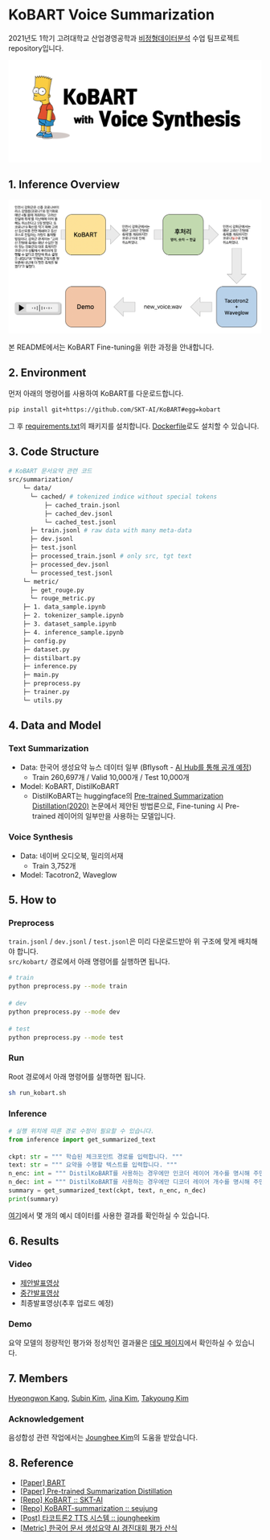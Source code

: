 # KoBART Voice Summarization
2021년도 1학기 고려대학교 산업경영공학과 [비정형데이터분석](https://github.com/pilsung-kang/Text-Analytics) 수업 팀프로젝트 repository입니다. <br>


![thumbnail](assets/thumbnail.png)

## 1. Inference Overview
![process](assets/process.png)


본 README에서는 KoBART Fine-tuning을 위한 과정을 안내합니다.

## 2. Environment
먼저 아래의 명령어를 사용하여 KoBART를 다운로드합니다.
```sh
pip install git+https://github.com/SKT-AI/KoBART#egg=kobart
```

그 후 [requirements.txt](https://github.com/youngerous/kobart-voice-summarization/blob/main/requirements.txt)의 패키지를 설치합니다. [Dockerfile](https://github.com/youngerous/kobart-voice-summarization/blob/main/Dockerfile)로도 설치할 수 있습니다.


## 3. Code Structure
```sh
# KoBART 문서요약 관련 코드
src/summarization/
    └─ data/
      └─ cached/ # tokenized indice without special tokens
          ├─ cached_train.jsonl
          ├─ cached_dev.jsonl
          └─ cached_test.jsonl
      ├─ train.jsonl # raw data with many meta-data
      ├─ dev.jsonl
      ├─ test.jsonl
      ├─ processed_train.jsonl # only src, tgt text
      ├─ processed_dev.jsonl
      └─ processed_test.jsonl
    └─ metric/
      ├─ get_rouge.py
      └─ rouge_metric.py
    ├─ 1. data_sample.ipynb
    ├─ 2. tokenizer_sample.ipynb
    ├─ 3. dataset_sample.ipynb
    ├─ 4. inference_sample.ipynb
    ├─ config.py
    ├─ dataset.py
    ├─ distilbart.py
    ├─ inference.py
    ├─ main.py
    ├─ preprocess.py
    ├─ trainer.py
    └─ utils.py
```

## 4. Data and Model

### Text Summarization

- Data: 한국어 생성요약 뉴스 데이터 일부 (Bflysoft - [AI Hub를 통해 공개 예정](https://aihub.or.kr/aidata/8054))
  - Train 260,697개 / Valid 10,000개 / Test 10,000개
- Model: KoBART, DistilKoBART
  - DistilKoBART는 huggingface의 [Pre-trained Summarization Distillation(2020)](https://arxiv.org/abs/2010.13002) 논문에서 제안된 방법론으로, Fine-tuning 시 Pre-trained 레이어의 일부만을 사용하는 모델입니다.

### Voice Synthesis

- Data: 네이버 오디오북, 밀리의서재
  - Train 3,752개
- Model: Tacotron2, Waveglow

## 5. How to 

### Preprocess

```train.jsonl``` / ```dev.jsonl``` / ```test.jsonl```은 미리 다운로드받아 위 구조에 맞게 배치해야 합니다. <br>
```src/kobart/``` 경로에서 아래 명령어를 실행하면 됩니다.

```sh
# train 
python preprocess.py --mode train

# dev 
python preprocess.py --mode dev

# test 
python preprocess.py --mode test
```

### Run
Root 경로에서 아래 명령어를 실행하면 됩니다.
```sh
sh run_kobart.sh
```

### Inference

```python
# 실행 위치에 따른 경로 수정이 필요할 수 있습니다.
from inference import get_summarized_text

ckpt: str = """ 학습된 체크포인트 경로를 입력합니다. """
text: str = """ 요약을 수행할 텍스트를 입력합니다. """
n_enc: int = """ DistilKoBART를 사용하는 경우에만 인코더 레이어 개수를 명시해 주면 됩니다. """
n_dec: int = """ DistilKoBART를 사용하는 경우에만 디코더 레이어 개수를 명시해 주면 됩니다. """
summary = get_summarized_text(ckpt, text, n_enc, n_dec)
print(summary)
```

[여기](https://github.com/youngerous/kobart-voice-summarization/blob/main/src/kobart/4.%20inference_sample.ipynb)에서 몇 개의 예시 데이터를 사용한 결과를 확인하실 수 있습니다.

## 6. Results

### Video
- [제안발표영상](https://youtu.be/z6T3j-YmY1w)
- [중간발표영상](https://youtu.be/_BTggEcjYqE)
- 최종발표영상(추후 업로드 예정)

### Demo

요약 모델의 정량적인 평가와 정성적인 결과물은 [데모 페이지](https://youngerous.github.io/kobart-voice-summarization/)에서 확인하실 수 있습니다.

## 7. Members
[Hyeongwon Kang](https://github.com/hwk0702), [Subin Kim](https://github.com/suubkiim), [Jina Kim](https://github.com/jina-kim7), [Takyoung Kim](https://github.com/youngerous)

### Acknowledgement
음성합성 관련 작업에서는 [Jounghee Kim](https://github.com/JoungheeKim)의 도움을 받았습니다.

## 8. Reference

- [[Paper] BART](https://arxiv.org/abs/1910.13461)
- [[Paper] Pre-trained Summarization Distillation](https://arxiv.org/abs/2010.13002)
- [[Repo] KoBART :: SKT-AI](https://github.com/SKT-AI/KoBART)
- [[Repo] KoBART-summarization :: seujung](https://github.com/seujung/KoBART-summarization)
- [[Post] 타코트론2 TTS 시스템 :: joungheekim](https://joungheekim.github.io/2021/04/01/code-review/)
- [[Metric] 한국어 문서 생성요약 AI 경진대회 평가 산식](https://dacon.io/competitions/official/235673/talkboard/401911?page=1&dtype=recent)

